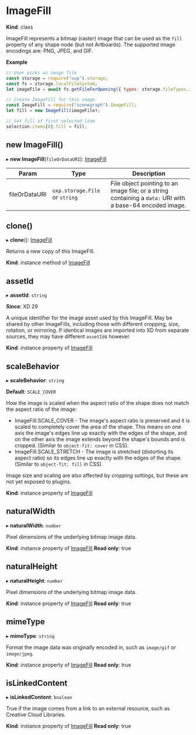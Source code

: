 # ImageFill

**Kind**: class

ImageFill represents a bitmap (raster) image that can be used as the `fill` property of any shape node (but not Artboards).
The supported image encodings are: PNG, JPEG, and GIF.

**Example**

```js
// User picks an image file
const storage = require("uxp").storage;
const fs = storage.localFileSystem;
let imageFile = await fs.getFileForOpening({ types: storage.fileTypes.images });

// Create ImageFill for this image
const ImageFill = require("scenegraph").ImageFill;
let fill = new ImageFill(imageFile);

// Set fill of first selected item
selection.items[0].fill = fill;
```

## new ImageFill()

▸ **new ImageFill**(`fileOrDataURI`): [ImageFill](#ImageFill)

| Param         | Type                            | Description                                                                                               |
| ------------- | ------------------------------- | --------------------------------------------------------------------------------------------------------- |
| fileOrDataURI | `uxp.storage.File` or `string` | File object pointing to an image file; or a string containing a `data:` URI with a base-64 encoded image. |

## clone()

▸ **clone**(): [ImageFill](#ImageFill)

Returns a new copy of this ImageFill.

**Kind**: instance method of [ImageFill](#ImageFill)

## assetId

▸ **assetId**: `string`

**Since**: XD 29

A unique identifier for the image asset used by this ImageFill. May be shared by other ImageFills, including those with different cropping, size,
rotation, or mirroring. If identical images are imported into XD from separate sources, they may have different `assetId`s however.

**Kind**: instance property of [ImageFill](#ImageFill)

## scaleBehavior

▸ **scaleBehavior**: `string`

**Default**: `SCALE_COVER`

How the image is scaled when the aspect ratio of the shape does not match the aspect ratio of the image:

- ImageFill.SCALE_COVER - The image's aspect ratio is preserved and it is scaled to completely cover the area of the shape. This means on one axis the
  image's edges line up exactly with the edges of the shape, and on the other axis the image extends beyond the shape's bounds and is cropped. (Similar
  to `object-fit: cover` in CSS).
- ImageFill.SCALE_STRETCH - The image is stretched (distorting its aspect ratio) so its edges line up exactly with the edges of the shape. (Similar to
  `object-fit: fill` in CSS).

Image size and scaling are also affected by _cropping settings_, but these are not yet exposed to plugins.

**Kind**: instance property of [ImageFill](#ImageFill)

## naturalWidth

▸ **naturalWidth**: `number`

Pixel dimensions of the underlying bitmap image data.

**Kind**: instance property of [ImageFill](#ImageFill)
**Read only**: true

## naturalHeight

▸ **naturalHeight**: `number`

Pixel dimensions of the underlying bitmap image data.

**Kind**: instance property of [ImageFill](#ImageFill)
**Read only**: true

## mimeType

▸ **mimeType**: `string`

Format the image data was originally encoded in, such as `image/gif` or `image/jpeg`.

**Kind**: instance property of [ImageFill](#ImageFill)
**Read only**: true

## isLinkedContent

▸ **isLinkedContent**: `boolean`

True if the image comes from a link to an external resource, such as Creative Cloud Libraries.

**Kind**: instance property of [ImageFill](#ImageFill)
**Read only**: true
